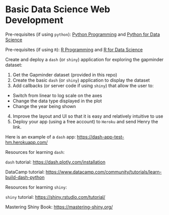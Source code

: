 # Basic Data Science Web Development

Pre-requisites (if using `python`): [Python Programming](https://github.com/Bioinformatics-Research-Network/training-requirements/tree/main/Python%20Programming) and [Python for Data Science](https://github.com/Bioinformatics-Research-Network/training-requirements/tree/main/Python%20for%20Data%20Science)

Pre-requisites (if using `R`): [R Programming](https://github.com/Bioinformatics-Research-Network/training-requirements/tree/main/R%20Programming) and [R for Data Science](https://github.com/Bioinformatics-Research-Network/training-requirements/tree/main/R%20for%20Data%20Science)

Create and deploy a `dash` (or `shiny`) application for exploring the gapminder dataset:

1.  Get the Gapminder dataset (provided in this repo)
2.  Create the basic `dash` (or `shiny`) application to display the dataset
3.  Add callbacks (or server code if using `shiny`) that allow the user to:

-   Switch from linear to log scale on the axes
-   Change the data type displayed in the plot
-   Change the year being shown

4.  Improve the layout and UI so that it is easy and relatively intuitive to use
5.  Deploy your app (using a free account) to `Heroku` and send Henry the link.

Here is an example of a `dash` app: <https://dash-app-test-hm.herokuapp.com/>

Resources for learning `dash`:

`dash` tutorial: <https://dash.plotly.com/installation>

DataCamp tutorial: <https://www.datacamp.com/community/tutorials/learn-build-dash-python>

Resources for learning `shiny`:

`shiny` tutorial: <https://shiny.rstudio.com/tutorial/>

Mastering Shiny Book: <https://mastering-shiny.org/>
